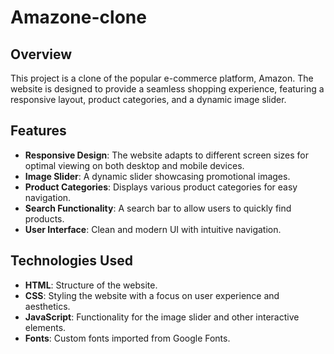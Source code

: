 # Amazone-clone

## Overview
This project is a clone of the popular e-commerce platform, Amazon. The website is designed to provide a seamless shopping experience, featuring a responsive layout, product categories, and a dynamic image slider.

## Features
- **Responsive Design**: The website adapts to different screen sizes for optimal viewing on both desktop and mobile devices.
- **Image Slider**: A dynamic slider showcasing promotional images.
- **Product Categories**: Displays various product categories for easy navigation.
- **Search Functionality**: A search bar to allow users to quickly find products.
- **User Interface**: Clean and modern UI with intuitive navigation.

## Technologies Used
- **HTML**: Structure of the website.
- **CSS**: Styling the website with a focus on user experience and aesthetics.
- **JavaScript**: Functionality for the image slider and other interactive elements.
- **Fonts**: Custom fonts imported from Google Fonts.
